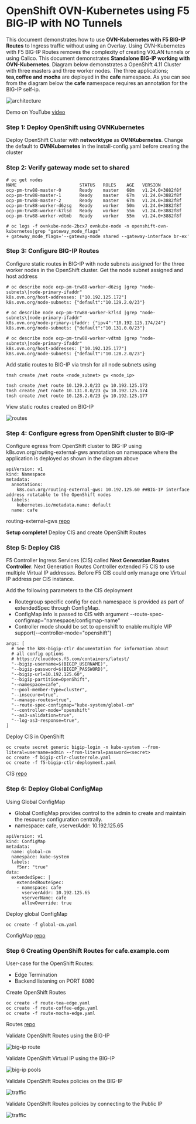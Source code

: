 # OpenShift OVN-Kubernetes using F5 BIG-IP with NO Tunnels

This document demonstrates how to use **OVN-Kubernetes with F5 BIG-IP Routes** to Ingress traffic without using an Overlay. Using OVN-Kubernetes with F5 BIG-IP Routes removes the complexity of creating VXLAN tunnels or using Calico. This document demonstrates **Standalone BIG-IP working with OVN-Kubernetes**. Diagram below demonstrates a OpenShift 4.11 Cluster with three masters and three worker nodes. The three applications; **tea,coffee and mocha** are deployed in the **cafe** namespace. As you can see from the diagram below the **cafe** namespace requires an annotation for the BIG-IP self-ip. 

![architecture](https://github.com/nandakishorepeddi/k8s-bigip-ctlr/blob/main/user_guides/ovn-kubernetes-standalone/diagram/2022-10-12_12-48-49.png)

Demo on YouTube [video](https://youtu.be/_q603YFG5TU)

### Step 1: Deploy OpenShift using OVNKubernetes

Deploy OpenShift Cluster with **networktype** as **OVNKubernetes**. Change the default to **OVNKubernetes** in the install-config.yaml before creating the cluster

### Step 2: Verify gateway mode set to shared

```
# oc get nodes
NAME                        STATUS   ROLES    AGE   VERSION
ocp-pm-trw88-master-0       Ready    master   68m   v1.24.0+3882f8f
ocp-pm-trw88-master-1       Ready    master   67m   v1.24.0+3882f8f
ocp-pm-trw88-master-2       Ready    master   67m   v1.24.0+3882f8f
ocp-pm-trw88-worker-d6zsg   Ready    worker   50m   v1.24.0+3882f8f
ocp-pm-trw88-worker-k7lsd   Ready    worker   55m   v1.24.0+3882f8f
ocp-pm-trw88-worker-vdtmb   Ready    worker   55m   v1.24.0+3882f8f
```

```
# oc logs -f ovnkube-node-2bcx7 ovnkube-node -n openshift-ovn-kubernetes|grep "gateway_mode_flags"
+ gateway_mode_flags='--gateway-mode shared --gateway-interface br-ex'
```

### Step 3: Configure BIG-IP Routes

Configure static routes in BIG-IP with node subnets assigned for the three worker nodes in the OpenShift cluster. Get the node subnet assigned and host address

```
# oc describe node ocp-pm-trw88-worker-d6zsg |grep "node-subnets\|node-primary-ifaddr"
k8s.ovn.org/host-addresses: ["10.192.125.172"]
k8s.ovn.org/node-subnets: {"default":"10.129.2.0/23"}

# oc describe node ocp-pm-trw88-worker-k7lsd |grep "node-subnets\|node-primary-ifaddr"
k8s.ovn.org/node-primary-ifaddr: {"ipv4":"10.192.125.174/24"}
k8s.ovn.org/node-subnets: {"default":"10.131.0.0/23"}

# oc describe node ocp-pm-trw88-worker-vdtmb |grep "node-subnets\|node-primary-ifaddr"
k8s.ovn.org/host-addresses: ["10.192.125.177"]
k8s.ovn.org/node-subnets: {"default":"10.128.2.0/23"}
```

Add static routes to BIG-IP via tmsh for all node subnets using 

```
tmsh create /net route <node_subnet> gw <node_ip>
```
```
tmsh create /net route 10.129.2.0/23 gw 10.192.125.172
tmsh create /net route 10.131.0.0/23 gw 10.192.125.174
tmsh create /net route 10.128.2.0/23 gw 10.192.125.177
```
View static routes created on BIG-IP

![routes](https://github.com/nandakishorepeddi/k8s-bigip-ctlr/blob/main/user_guides/ovn-kubernetes-standalone/diagram/2022-10-12_13-30-34.png)

### Step 4: Configure egress from OpenShift cluster to BIG-IP

Configure egress from OpenShift cluster to BIG-IP using k8s.ovn.org/routing-external-gws annotation on namespace where the application is deployed as shown in the diagram above

```
apiVersion: v1
kind: Namespace
metadata:
  annotations:
    k8s.ovn.org/routing-external-gws: 10.192.125.60 ##BIG-IP interface address rotatable to the OpenShift nodes
  labels:
    kubernetes.io/metadata.name: default
  name: cafe
```
routing-external-gws [repo](https://github.com/nandakishorepeddi/k8s-bigip-ctlr/blob/main/user_guides/ovn-kubernetes-standalone/demo-app/cafe/name-cafe.yaml)

**Setup complete!** Deploy CIS and create OpenShift Routes

### Step 5: Deploy CIS

F5 Controller Ingress Services (CIS) called **Next Generation Routes Controller**. Next Generation Routes Controller extended F5 CIS to use multiple Virtual IP addresses. Before F5 CIS could only manage one Virtual IP address per CIS instance.

Add the following parameters to the CIS deployment

* Routegroup specific config for each namespace is provided as part of extendedSpec through ConfigMap.
* ConfigMap info is passed to CIS with argument --route-spec-configmap="namespace/configmap-name"
* Controller mode should be set to openshift to enable multiple VIP support(--controller-mode="openshift")

```
args: [
  # See the k8s-bigip-ctlr documentation for information about
  # all config options
  # https://clouddocs.f5.com/containers/latest/
  "--bigip-username=$(BIGIP_USERNAME)",
  "--bigip-password=$(BIGIP_PASSWORD)",
  "--bigip-url=10.192.125.60",
  "--bigip-partition=OpenShift",
  "--namespace=cafe",
  "--pool-member-type=cluster",
  "--insecure=true",
  "--manage-routes=true",
  "--route-spec-configmap="kube-system/global-cm"
  "--controller-mode="openshift"
  "--as3-validation=true",
  "--log-as3-response=true",
]
```

Deploy CIS in OpenShift

```
oc create secret generic bigip-login -n kube-system --from-literal=username=admin --from-literal=password=<secret>
oc create -f bigip-ctlr-clusterrole.yaml
oc create -f f5-bigip-ctlr-deployment.yaml
```

CIS [repo](https://github.com/nandakishorepeddi/k8s-bigip-ctlr/tree/main/user_guides/ovn-kubernetes-standalone/next-gen-route/cis)

### Step 6: Deploy Global ConfigMap

Using Global ConfigMap

* Global ConfigMap provides control to the admin to create and maintain the resource configuration centrally.
* namespace: cafe, vserverAddr: 10.192.125.65

```
apiVersion: v1
kind: ConfigMap
metadata:
  name: global-cm
  namespace: kube-system
  labels:
    f5nr: "true"
data:
  extendedSpec: |
    extendedRouteSpec:
    - namespace: cafe
      vserverAddr: 10.192.125.65
      vserverName: cafe
      allowOverride: true
```

Deploy global ConfigMap

```
oc create -f global-cm.yaml
```
ConfigMap [repo](https://github.com/nandakishorepeddi/k8s-bigip-ctlr/blob/main/user_guides/ovn-kubernetes-standalone/next-gen-route/route/global-cm.yaml)

### Step 6 Creating OpenShift Routes for cafe.example.com

User-case for the OpenShift Routes:

- Edge Termination
- Backend listening on PORT 8080

Create OpenShift Routes

```
oc create -f route-tea-edge.yaml
oc create -f route-coffee-edge.yaml
oc create -f route-mocha-edge.yaml
```

Routes [repo](https://github.com/nandakishorepeddi/k8s-bigip-ctlr/tree/main/user_guides/ovn-kubernetes-standalone/next-gen-route/route/cafe/secure)

Validate OpenShift Routes using the BIG-IP

![big-ip route](https://github.com/nandakishorepeddi/k8s-bigip-ctlr/blob/main/user_guides/ovn-kubernetes-standalone/diagram/2022-06-07_15-35-21.png)

Validate OpenShift Virtual IP using the BIG-IP

![big-ip pools](https://github.com/nandakishorepeddi/k8s-bigip-ctlr/blob/main/user_guides/ovn-kubernetes-standalone/diagram/2022-06-07_15-37-33.png)

Validate OpenShift Routes policies on the BIG-IP

![traffic](https://github.com/nandakishorepeddi/k8s-bigip-ctlr/blob/main/user_guides/ovn-kubernetes-standalone/diagram/2022-06-07_15-38-08.png)

Validate OpenShift Routes policies by connecting to the Public IP

![traffic](https://github.com/nandakishorepeddi/k8s-bigip-ctlr/blob/main/user_guides/ovn-kubernetes-standalone/diagram/2022-10-12_13-46-30.png)